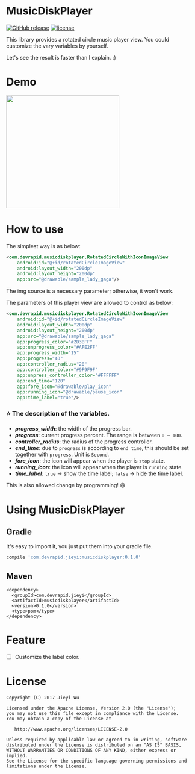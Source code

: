 # MusicDiskPlayer

[![GitHub release](https://img.shields.io/github/release/pokk/MusicDiskPlayer.svg?style=flat-square)](https://github.com/pokk/MusicDiskPlayer)
[![license](https://img.shields.io/github/license/pokk/MusicDiskPlayer.svg?style=flat-square)](https://github.com/pokk/MusicDiskPlayer)


This library provides a rotated circle music player view. You could customize the vary variables by yourself.

Let's see the result is faster than I explain. :)

# Demo

<img src="https://github.com/pokk/MusicDiskPlayer/raw/master/gif/music_disk_player.gif" width="300" height="300" />

# How to use

The simplest way is as below:

```xml
<com.devrapid.musicdiskplayer.RotatedCircleWithIconImageView
    android:id="@+id/rotatedCircleImageView"
    android:layout_width="200dp"
    android:layout_height="200dp"
    app:src="@drawable/sample_lady_gaga"/>
```

The img source is a necessary parameter; otherwise, it won't work.

The parameters of this player view are allowed to control as below:

```xml
<com.devrapid.musicdiskplayer.RotatedCircleWithIconImageView
    android:id="@+id/rotatedCircleImageView"
    android:layout_width="200dp"
    android:layout_height="200dp"
    app:src="@drawable/sample_lady_gaga"
    app:progress_color="#2D3BFF"
    app:unprogress_color="#AFE2FF"
    app:progress_width="15"
    app:progress="40"
    app:controller_radius="20"
    app:controller_color="#9F9F9F"
    app:unpress_controller_color="#FFFFFF"
    app:end_time="120"
    app:fore_icon="@drawable/play_icon"
    app:running_icon="@drawable/pause_icon"
    app:time_label="true"/>
```

### ⭐ The description of the variables.

- **_progress_width_**: the width of the progress bar.
- **_progress_**: current progress percent. The range is between `0 ~ 100`.
- **_controller_radius_**: the radius of the progress controller.
- **_end_time_**: due to `progress` is according to `end time`, this should be set together with `progress`. Unit is `Second`.
- **_fore_icon_**: the icon will appear when the player is `stop` state.
- **_running_icon_**: the icon will appear when the player is `running` state.
- **_time_label_**: `true` → show the time label; `false` → hide the time label.

This is also allowed change by programming! 😄

# Using MusicDiskPlayer

## Gradle

It's easy to import it, you just put them into your gradle file.

```gradle
compile 'com.devrapid.jieyi:musicdiskplayer:0.1.0'
```

## Maven

```maven
<dependency>
  <groupId>com.devrapid.jieyi</groupId>
  <artifactId>musicdiskplayer</artifactId>
  <version>0.1.0</version>
  <type>pom</type>
</dependency>
```

# Feature

- [ ] Customize the label color.

# License

```
Copyright (C) 2017 Jieyi Wu

Licensed under the Apache License, Version 2.0 (the "License");
you may not use this file except in compliance with the License.
You may obtain a copy of the License at

   http://www.apache.org/licenses/LICENSE-2.0

Unless required by applicable law or agreed to in writing, software
distributed under the License is distributed on an "AS IS" BASIS,
WITHOUT WARRANTIES OR CONDITIONS OF ANY KIND, either express or implied.
See the License for the specific language governing permissions and
limitations under the License.
```
